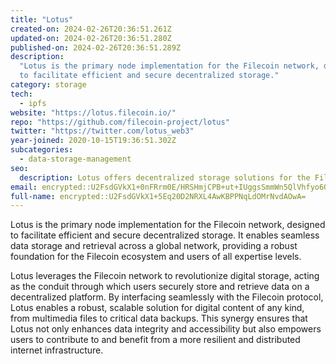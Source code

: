 ```yaml
---
title: "Lotus"
created-on: 2024-02-26T20:36:51.261Z
updated-on: 2024-02-26T20:36:51.280Z
published-on: 2024-02-26T20:36:51.289Z
description:
  "Lotus is the primary node implementation for the Filecoin network, designed
  to facilitate efficient and secure decentralized storage."
category: storage
tech:
  - ipfs
website: "https://lotus.filecoin.io/"
repo: "https://github.com/filecoin-project/lotus"
twitter: "https://twitter.com/lotus_web3"
year-joined: 2020-10-15T19:36:51.302Z
subcategories:
  - data-storage-management
seo:
  description: Lotus offers decentralized storage solutions for the Filecoin network.
email: encrypted::U2FsdGVkX1+0nFRrm0E/HRSHmjCPB+ut+IUggsSmmWn5QlVhfyo6Oor9ifgbFfcU
full-name: encrypted::U2FsdGVkX1+5Eq20D2NRXL4AwKBPPNqLdOMrNvdAOwA=
---
```


Lotus is the primary node implementation for the Filecoin network, designed to facilitate efficient and secure decentralized storage. It enables seamless data storage and retrieval across a global network, providing a robust foundation for the Filecoin ecosystem and users of all expertise levels.

Lotus leverages the Filecoin network to revolutionize digital storage, acting as the conduit through which users securely store and retrieve data on a decentralized platform. By interfacing seamlessly with the Filecoin protocol, Lotus enables a robust, scalable solution for digital content of any kind, from multimedia files to critical data backups. This synergy ensures that Lotus not only enhances data integrity and accessibility but also empowers users to contribute to and benefit from a more resilient and distributed internet infrastructure.
